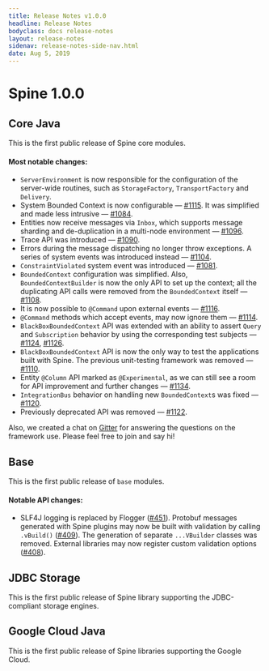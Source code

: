 ```yaml
---
title: Release Notes v1.0.0
headline: Release Notes
bodyclass: docs release-notes
layout: release-notes
sidenav: release-notes-side-nav.html
date: Aug 5, 2019
---
```


# Spine 1.0.0

## Core Java

This is the first public release of Spine core modules.

#### Most notable changes:

- `ServerEnvironment` is now responsible for the configuration of the server-wide routines, such 
as `StorageFactory`, `TransportFactory` and `Delivery`.
- System Bounded Context is now configurable — [#1115]({{site.core_java_repo}}/pull/1115). It was 
simplified and made less intrusive — [#1084]({{site.core_java_repo}}/pull/1084).
- Entities now receive messages via `Inbox`, which supports message sharding and de-duplication 
in a multi-node environment — [#1096]({{site.core_java_repo}}/pull/1096).
- Trace API was introduced — [#1090]({{site.core_java_repo}}/pull/1090).
- Errors during the message dispatching no longer throw exceptions. A series of system events 
was introduced instead — [#1104]({{site.core_java_repo}}/pull/1104).
- `ConstraintViolated` system event was introduced — [#1081]({{site.core_java_repo}}/pull/1081).
- `BoundedContext` configuration was simplified. Also, `BoundedContextBuilder` is now the only API 
to set up the context; all the duplicating API calls were removed from the `BoundedContext` 
itself — [#1108]({{site.core_java_repo}}/pull/1108).
- It is now possible to `@Command` upon external events — [#1116]({{site.core_java_repo}}/pull/1116). 
- `@Command` methods which accept events, may now ignore them — [#1114]({{site.core_java_repo}}/pull/1114).
- `BlackBoxBoundedContext` API was extended with an ability to assert `Query` and `Subscription` 
behavior by using the corresponding test subjects — [#1124]({{site.core_java_repo}}/pull/1124), 
[#1126]({{site.core_java_repo}}/pull/1126).
- `BlackBoxBoundedContext` API is now the only way to test the applications built with Spine. 
The previous unit-testing framework was removed — [#1110]({{site.core_java_repo}}/pull/1110).
- Entity `@Column` API marked as `@Experimental`, as we can still see a room for API improvement 
and further changes — [#1134]({{site.core_java_repo}}/pull/1134).
- `IntegrationBus` behavior on handling new `BoundedContext`s was fixed — [#1120]({{site.core_java_repo}}/pull/1120).
- Previously deprecated API was removed — [#1122]({{site.core_java_repo}}/pull/1122).

Also, we created a chat on [Gitter](https://gitter.im/{{site.gitter_username}}) for answering 
the questions on the framework use. Please feel free to join and say hi!

## Base

This is the first public release of `base` modules.

#### Notable API changes:

- SLF4J logging is replaced by Flogger ([#451]({{site.base_repo}}/pull/451)).
Protobuf messages generated with Spine plugins may now be built with validation by 
calling `.vBuild()` ([#409]({{site.base_repo}}/pull/409)). The generation of separate `...VBuilder` 
classes was removed.
External libraries may now register custom validation options ([#408]({{site.base_repo}}/pull/408)).

## JDBC Storage

This is the first public release of Spine library supporting the JDBC-compliant storage engines.

## Google Cloud Java

This is the first public release of Spine libraries supporting the Google Cloud.
